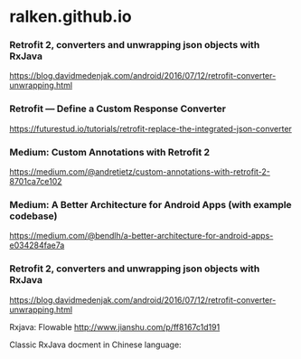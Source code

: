 # ralken.github.io

### Retrofit 2, converters and unwrapping json objects with RxJava
https://blog.davidmedenjak.com/android/2016/07/12/retrofit-converter-unwrapping.html

### Retrofit — Define a Custom Response Converter
https://futurestud.io/tutorials/retrofit-replace-the-integrated-json-converter

### Medium: Custom Annotations with Retrofit 2
https://medium.com/@andretietz/custom-annotations-with-retrofit-2-8701ca7ce102

### Medium: A Better Architecture for Android Apps (with example codebase)
https://medium.com/@bendlh/a-better-architecture-for-android-apps-e034284fae7a

### Retrofit 2, converters and unwrapping json objects with RxJava
https://blog.davidmedenjak.com/android/2016/07/12/retrofit-converter-unwrapping.html

Rxjava: Flowable
http://www.jianshu.com/p/ff8167c1d191

Classic RxJava docment in Chinese language:
